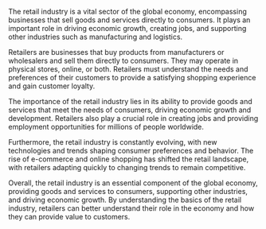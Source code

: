 
The retail industry is a vital sector of the global economy, encompassing businesses that sell goods and services directly to consumers. It plays an important role in driving economic growth, creating jobs, and supporting other industries such as manufacturing and logistics.

Retailers are businesses that buy products from manufacturers or wholesalers and sell them directly to consumers. They may operate in physical stores, online, or both. Retailers must understand the needs and preferences of their customers to provide a satisfying shopping experience and gain customer loyalty.

The importance of the retail industry lies in its ability to provide goods and services that meet the needs of consumers, driving economic growth and development. Retailers also play a crucial role in creating jobs and providing employment opportunities for millions of people worldwide.

Furthermore, the retail industry is constantly evolving, with new technologies and trends shaping consumer preferences and behavior. The rise of e-commerce and online shopping has shifted the retail landscape, with retailers adapting quickly to changing trends to remain competitive.

Overall, the retail industry is an essential component of the global economy, providing goods and services to consumers, supporting other industries, and driving economic growth. By understanding the basics of the retail industry, retailers can better understand their role in the economy and how they can provide value to customers.
